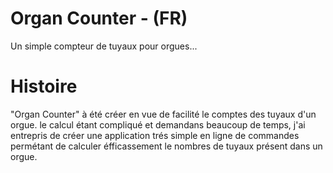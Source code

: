 # Organ Counter - (FR)
Un simple compteur de tuyaux pour orgues...

# Histoire
"Organ Counter" à été créer en vue de facilité le comptes des tuyaux d'un orgue.
le calcul étant compliqué et demandans beaucoup de temps, j'ai entrepris de créer une application trés simple en ligne de commandes
permétant de calculer éfficassement le nombres de tuyaux présent dans un orgue.
